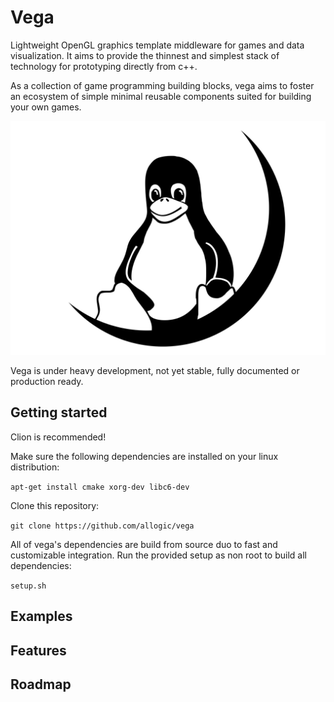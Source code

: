 # Vega

Lightweight OpenGL graphics template middleware for games and data visualization. It aims to provide the thinnest and simplest stack of technology for prototyping directly from c++. 

As a collection of game programming building blocks, vega aims to foster an ecosystem of simple minimal reusable components suited for building your own games.

![Vega](Logo.png)

Vega is under heavy development, not yet stable, fully documented or production ready.

## Getting started
Clion is recommended!

Make sure the following dependencies are installed on your linux distribution:

`apt-get install cmake xorg-dev libc6-dev`

Clone this repository:

`git clone https://github.com/allogic/vega`

All of vega's dependencies are build from source duo to fast and customizable integration. Run the provided setup as non root to build all dependencies:

`setup.sh`

## Examples
## Features
## Roadmap
